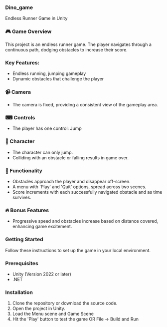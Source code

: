 ### Dino_game
Endless Runner Game in Unity

### 🎮 Game Overview
This project is an endless runner game. The player navigates through a continuous path, dodging obstacles to increase their score.

### Key Features:
- Endless running, jumping gameplay
- Dynamic obstacles that challenge the player
### 📹 Camera
- The camera is fixed, providing a consistent view of the gameplay area.
### ⌨ Controls
- The player has one control: Jump
### 👾 Character
- The character can only jump.
- Colliding with an obstacle or falling results in game over.
### 📝 Functionality
- Obstacles approach the player and disappear off-screen.
- A menu with 'Play' and 'Quit' options, spread across two scenes.
- Score increments with each successfully navigated obstacle and as time survives.
### 🔥 Bonus Features
- Progressive speed and obstacles increase based on distance covered, enhancing game excitement.
### Getting Started
Follow these instructions to set up the game in your local environment.

### Prerequisites
- Unity (Version 2022 or later)
- .NET
### Installation
1. Clone the repository or download the source code.
2. Open the project in Unity.
3. Load the Menu scene and Game Scene
4. Hit the 'Play' button to test the game OR File -> Build and Run